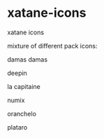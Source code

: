 # xatane-icons
xatane icons

mixture of different pack icons:

damas damas

deepin

la capitaine

numix

oranchelo

plataro
